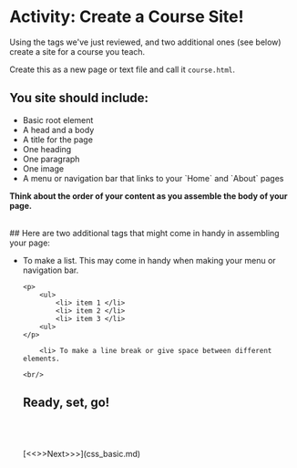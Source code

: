 #  Activity: Create a Course Site!

Using the tags we've just reviewed, and two additional ones (see below) create a site for a course you teach. 

Create this as a new page or text file and call it `course.html`.

## You site should include:
<p>
    <ul>
        <li> Basic root element </li>
        <li> A head and a body </li>
        <li> A title for the page </li>
        <li> One heading </li>
        <li> One paragraph </li>
        <li> One image </li>
        <li> A menu or navigation bar that links to your `Home` and `About` pages </li>
    </ul>
    <strong>Think about the order of your content as you assemble the body of your page.</strong> 
</p>
<br/>
## Here are two additional tags that might come in handy in assembling your page:
<p>
    <ul>
        <li> To make a list. This may come in handy when making your menu or navigation bar.

```
<p>
    <ul> 
        <li> item 1 </li>
        <li> item 2 </li>
        <li> item 3 </li>
    <ul>
</p> 
```
        <li> To make a line break or give space between different elements. 
```
<br/> 
```

## Ready, set, go!

<br/>
<br/>
<br/>
[<<<Previous<<<](conventions.md) | [>>>Next>>>](css_basic.md)